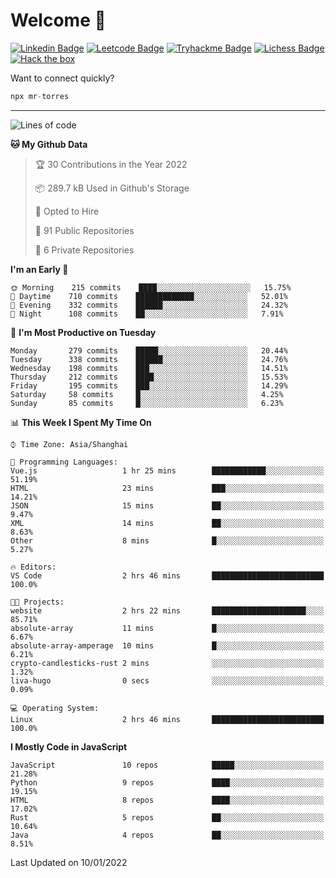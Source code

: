 # Welcome 👋

[![Linkedin Badge](https://img.shields.io/badge/-PedroTorres-blue?style=flat-square&logo=Linkedin&logoColor=white&link=https://www.linkedin.com/in/PedroTorres/)](https://www.linkedin.com/in/pedro-torres-cruz/)
[![Leetcode Badge](https://img.shields.io/badge/profile-leetcode-green)](https://leetcode.com/corfucinas/)
[![Tryhackme Badge](https://img.shields.io/badge/profile-tryhackme-blue)](https://tryhackme.com/p/Corfucinas/)
[![Lichess Badge](https://img.shields.io/badge/challenge_me-lichess-yellow)](https://lichess.org/@/Corfucinas)
[![Hack the box](https://img.shields.io/badge/hack_the_box-profile-red)](https://www.hackthebox.eu/profile/375826)

Want to connect quickly?

```javascript
npx mr-torres
```

---

<!--START_SECTION:waka-->
![Lines of code](https://img.shields.io/badge/From%20Hello%20World%20I%27ve%20Written-1.6%20million%20lines%20of%20code-blue)

**🐱 My Github Data** 

> 🏆 30 Contributions in the Year 2022
 > 
> 📦 289.7 kB Used in Github's Storage 
 > 
> 💼 Opted to Hire
 > 
> 📜 91 Public Repositories 
 > 
> 🔑 6 Private Repositories  
 > 
**I'm an Early 🐤** 

```text
🌞 Morning    215 commits    ████░░░░░░░░░░░░░░░░░░░░░   15.75% 
🌆 Daytime    710 commits    █████████████░░░░░░░░░░░░   52.01% 
🌃 Evening    332 commits    ██████░░░░░░░░░░░░░░░░░░░   24.32% 
🌙 Night      108 commits    ██░░░░░░░░░░░░░░░░░░░░░░░   7.91%

```
📅 **I'm Most Productive on Tuesday** 

```text
Monday       279 commits    █████░░░░░░░░░░░░░░░░░░░░   20.44% 
Tuesday      338 commits    ██████░░░░░░░░░░░░░░░░░░░   24.76% 
Wednesday    198 commits    ███░░░░░░░░░░░░░░░░░░░░░░   14.51% 
Thursday     212 commits    ████░░░░░░░░░░░░░░░░░░░░░   15.53% 
Friday       195 commits    ███░░░░░░░░░░░░░░░░░░░░░░   14.29% 
Saturday     58 commits     █░░░░░░░░░░░░░░░░░░░░░░░░   4.25% 
Sunday       85 commits     █░░░░░░░░░░░░░░░░░░░░░░░░   6.23%

```


📊 **This Week I Spent My Time On** 

```text
⌚︎ Time Zone: Asia/Shanghai

💬 Programming Languages: 
Vue.js                   1 hr 25 mins        ████████████░░░░░░░░░░░░░   51.19% 
HTML                     23 mins             ███░░░░░░░░░░░░░░░░░░░░░░   14.21% 
JSON                     15 mins             ██░░░░░░░░░░░░░░░░░░░░░░░   9.47% 
XML                      14 mins             ██░░░░░░░░░░░░░░░░░░░░░░░   8.63% 
Other                    8 mins              █░░░░░░░░░░░░░░░░░░░░░░░░   5.27%

🔥 Editors: 
VS Code                  2 hrs 46 mins       █████████████████████████   100.0%

🐱‍💻 Projects: 
website                  2 hrs 22 mins       █████████████████████░░░░   85.71% 
absolute-array           11 mins             █░░░░░░░░░░░░░░░░░░░░░░░░   6.67% 
absolute-array-amperage  10 mins             █░░░░░░░░░░░░░░░░░░░░░░░░   6.21% 
crypto-candlesticks-rust 2 mins              ░░░░░░░░░░░░░░░░░░░░░░░░░   1.32% 
liva-hugo                0 secs              ░░░░░░░░░░░░░░░░░░░░░░░░░   0.09%

💻 Operating System: 
Linux                    2 hrs 46 mins       █████████████████████████   100.0%

```

**I Mostly Code in JavaScript** 

```text
JavaScript               10 repos            █████░░░░░░░░░░░░░░░░░░░░   21.28% 
Python                   9 repos             ████░░░░░░░░░░░░░░░░░░░░░   19.15% 
HTML                     8 repos             ████░░░░░░░░░░░░░░░░░░░░░   17.02% 
Rust                     5 repos             ██░░░░░░░░░░░░░░░░░░░░░░░   10.64% 
Java                     4 repos             ██░░░░░░░░░░░░░░░░░░░░░░░   8.51%

```



 Last Updated on 10/01/2022
<!--END_SECTION:waka-->
